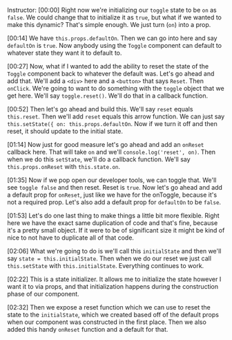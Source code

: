 Instructor: [00:00] Right now we're initializing our `toggle` state to be `on` as `false`. We could change that to initialize it as `true`, but what if we wanted to make this dynamic? That's simple enough. We just turn  (`on`) into a prop.

[00:14] We have `this.props.defaultOn`. Then we can go into here and say `defaultOn` is `true`. Now anybody using the `Toggle` component can default to whatever state they want it to default to.

[00:27] Now, what if I wanted to add the ability to reset the state of the `Toggle` component back to whatever the default was. Let's go ahead and add that. We'll add a `<div>` here and a `<button>` that says `Reset`. Then `onClick`. We're going to want to do something with the `toggle` object that we get here. We'll say `toggle.reset()`. We'll do that in a callback function.

[00:52] Then let's go ahead and build this. We'll say `reset` equals `this.reset`. Then we'll add `reset` equals this arrow function. We can just say `this.setState({ on: this.props.defaultOn`. Now if we turn it off and then reset, it should update to the initial state.

[01:14] Now just for good measure let's go ahead and add an `onReset` callback here. That will take `on` and we'll `console.log('reset', on)`. Then when we do this `setState`, we'll do a callback function. We'll say `this.props.onReset` with `this.state.on`.

[01:35] Now if we pop open our developer tools, we can toggle that. We'll see `toggle false` and then reset. Reset is `true`. Now let's go ahead and add a default prop for `onReset`, just like we have for the onToggle, because it's not a required prop. Let's also add a default prop for `defaultOn` to be `false`.

[01:53] Let's do one last thing to make things a little bit more flexible. Right here we have the exact same duplication of code and that's fine, because it's a pretty small object. If it were to be of significant size it might be kind of nice to not have to duplicate all of that code.

[02:06] What we're going to do is we'll call this `initialState` and then we'll say `state = this.initialState`. Then when we do our reset we just call `this.setState` with `this.initialState`. Everything continues to work.

[02:22] This is a state initializer. It allows me to initialize the state however I want it to via props, and that initialization happens during the construction phase of our component.

[02:32] Then we expose a reset function which we can use to reset the state to the `initialState`, which we created based off of the default props when our component was constructed in the first place. Then we also added this handy `onReset` function and a default for that.